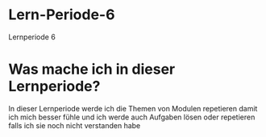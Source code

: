 # Lern-Periode-6
Lernperiode 6

# Was mache ich in dieser Lernperiode? 
In dieser Lernperiode werde ich die Themen von Modulen repetieren damit ich mich besser fühle und ich werde auch Aufgaben lösen oder repetieren falls ich sie noch nicht verstanden habe 
